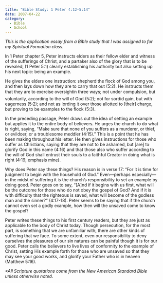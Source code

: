 ```yaml
---
title: "Bible Study: 1 Peter 4:12–5:14"
date: 2007-04-22
category:
  - Bible
  - School
---
```


_This is the application essay from a Bible study that I was assigned to for my Spiritual Formation class._

In 1 Peter chapter 5, Peter instructs elders as their fellow elder and witness of the sufferings of Christ, and a partaker also of the glory that is to be revealed, (1 Peter 5:1) clearly establishing his authority but also setting up his next topic: being an example.

He gives the elders one instruction: shepherd the flock of God among you, and then lays down how they are to carry that out (5:2). He instructs them that they are to exercise oversightin three ways; not under compulsion, but voluntarily, according to the will of God (5:2); not for sordid gain, but with eagerness (5:2); and not as lording it over those allotted to [their] charge, but proving to be examples to the flock (5:3).

In the preceding passage, Peter draws out the idea of setting an example but applies it to the entire body of believers. He urges the church to do what is right, saying, “Make sure that none of you suffers as a murderer, or thief, or evildoer, or a troublesome meddler (4:15).” This is a point that he has been making throughout his letter. He then gives instructions for those who suffer as Christians, saying that they are not to be ashamed, but [are] to glorify God in this name (4:16) and that those also who suffer according to the will of God shall entrust their souls to a faithful Creator in doing what is right (4:19, emphasis mine).

Why does Peter say these things? His reason is in verse 17: “For it is time for judgment to begin with the household of God.” Even—perhaps especially—in the midst of suffering it is the church’s responsibility to set an example by doing good. Peter goes on to say, “[A]nd if it begins with us first, what will be the outcome for those who do not obey the gospel of God? And if it is with difficulty that the righteous is saved, what will become of the godless man and the sinner?” (4:17-18). Peter seems to be saying that if the church cannot even set a godly example, how then will the unsaved come to know the gospel?

Peter writes these things to his first century readers, but they are just as applicable to the body of Christ today. Though persecution, for the most part, is something that we are unfamiliar with, there are other kinds of suffering that we face. To some extent, even our responsibility to deny ourselves the pleasures of our sin natures can be painful though it is for our good. Peter calls the believers to live lives of conformity to the example of Christ, setting His example forth for those who are unsaved so that they may see your good works, and glorify your Father who is in heaven (Matthew 5:16).

_\*All Scripture quotations come from the New American Standard Bible unless otherwise noted._
